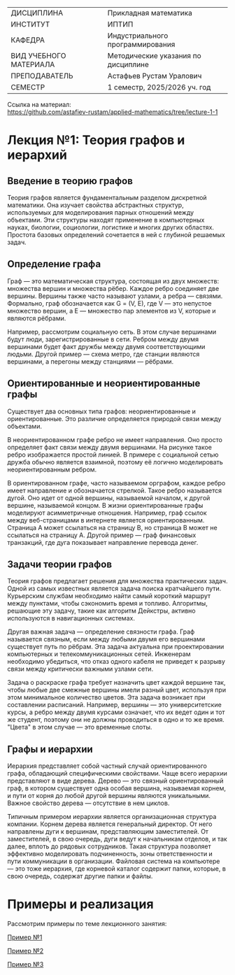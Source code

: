 |||
|---|---|
|ДИСЦИПЛИНА|Прикладная математика|
|ИНСТИТУТ|ИПТИП|
|КАФЕДРА|Индустриального программирования|
|ВИД УЧЕБНОГО МАТЕРИАЛА|Методические указания по дисциплине|
|ПРЕПОДАВАТЕЛЬ|Астафьев Рустам Уралович|
|СЕМЕСТР|1 семестр, 2025/2026 уч. год|

Ссылка на материал: <br>
https://github.com/astafiev-rustam/applied-mathematics/tree/lecture-1-1

# Лекция №1: Теория графов и иерархий

## Введение в теорию графов

Теория графов является фундаментальным разделом дискретной математики. Она изучает свойства абстрактных структур, используемых для моделирования парных отношений между объектами. Эти структуры находят применение в компьютерных науках, биологии, социологии, логистике и многих других областях. Простота базовых определений сочетается в ней с глубиной решаемых задач.

## Определение графа

Граф — это математическая структура, состоящая из двух множеств: множества вершин и множества рёбер. Каждое ребро соединяет две вершины. Вершины также часто называют узлами, а ребра — связями. Формально, граф обозначается как G = (V, E), где V — это непустое множество вершин, а E — множество пар элементов из V, которые и являются рёбрами.

Например, рассмотрим социальную сеть. В этом случае вершинами будут люди, зарегистрированные в сети. Ребром между двумя вершинами будет факт дружбы между двумя соответствующими людьми. Другой пример — схема метро, где станции являются вершинами, а перегоны между станциями — рёбрами.

## Ориентированные и неориентированные графы

Существует два основных типа графов: неориентированные и ориентированные. Это различие определяется природой связи между объектами.

В неориентированном графе ребро не имеет направления. Оно просто определяет факт связи между двумя вершинами. На рисунке такое ребро изображается простой линией. В примере с социальной сетью дружба обычно является взаимной, поэтому её логично моделировать неориентированным ребром.

В ориентированном графе, часто называемом орграфом, каждое ребро имеет направление и обозначается стрелкой. Такое ребро называется дугой. Оно идет от одной вершины, называемой началом, к другой вершине, называемой концом. В жизни ориентированные графы моделируют асимметричные отношения. Например, граф ссылок между веб-страницами в интернете является ориентированным. Страница A может ссылаться на страницу B, но страница B может не ссылаться на страницу A. Другой пример — граф финансовых транзакций, где дуга показывает направление перевода денег.

## Задачи теории графов

Теория графов предлагает решения для множества практических задач. Одной из самых известных является задача поиска кратчайшего пути. Курьерским службам необходимо найти самый короткий маршрут между пунктами, чтобы сэкономить время и топливо. Алгоритмы, решающие эту задачу, такие как алгоритм Дейкстры, активно используются в навигационных системах.

Другая важная задача — определение связности графа. Граф называется связным, если между любыми двумя его вершинами существует путь по рёбрам. Эта задача актуальна при проектировании компьютерных и телекоммуникационных сетей. Инженерам необходимо убедиться, что отказ одного кабеля не приведет к разрыву связи между критически важными узлами сети.

Задача о раскраске графа требует назначить цвет каждой вершине так, чтобы любые две смежные вершины имели разный цвет, используя при этом минимальное количество цветов. Эта задача возникает при составлении расписаний. Например, вершины — это университетские курсы, а ребро между двумя курсами означает, что их ведет один и тот же студент, поэтому они не должны проводиться в одно и то же время. "Цвета" в этом случае — это временные слоты.

## Графы и иерархии

Иерархия представляет собой частный случай ориентированного графа, обладающий специфическими свойствами. Чаще всего иерархии представляют в виде дерева. Дерево — это связный ориентированный граф, в котором существует одна особая вершина, называемая корнем, и пути от корня до любой другой вершины являются уникальными. Важное свойство дерева — отсутствие в нем циклов.

Типичным примером иерархии является организационная структура компании. Корнем дерева является генеральный директор. От него направлены дуги к вершинам, представляющим заместителей. От заместителей, в свою очередь, дуги ведут к начальникам отделов, и так далее, вплоть до рядовых сотрудников. Такая структура позволяет эффективно моделировать подчиненность, зоны ответственности и пути коммуникации в организации. Файловая система на компьютере — это тоже иерархия, где корневой каталог содержит папки, которые, в свою очередь, содержат другие папки и файлы.

# Примеры и реализация
Рассмотрим примеры по теме лекционного занятия:

[Пример №1](https://ru.wikipedia.org/wiki/%D0%A2%D0%B5%D0%BE%D1%80%D0%B8%D1%8F_%D0%B3%D1%80%D0%B0%D1%84%D0%BE%D0%B2)

[Пример №2](https://habr.com/ru/companies/otus/articles/568026/)

[Пример №3](https://web-edu.rsreu.ru/res/programs-file-storage/d7eacb3cbe412c51.pdf)
